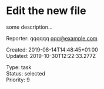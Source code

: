 # Edit the new file

some description...

Reporter: qqqqqq <qqq@example.com>  

Created: 2019-08-14T14:48:45+01:00  
Updated: 2019-10-30T12:22:33.277Z

Type: task  
Status: selected  
Priority: 9
